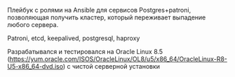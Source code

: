 Плейбук с ролями на Ansible для сервисов Postgres+patroni, позволяющая получить кластер, который переживает выпадение любого сервера.

Patroni, etcd, keepalived, postgresql, haproxy

Разрабатывался и тестировался на Oracle Linux 8.5 
(https://yum.oracle.com/ISOS/OracleLinux/OL8/u5/x86_64/OracleLinux-R8-U5-x86_64-dvd.iso) 
с чистой серверной установки

